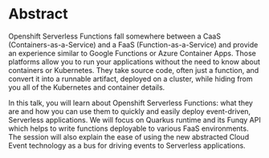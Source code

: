 # Abstract

Openshift Serverless Functions fall somewhere between a CaaS (Containers-as-a-Service) and a FaaS (Function-as-a-Service) and provide an experience similar to Google Functions or Azure Container Apps. Those platforms allow you to run your applications without the need to know about containers or Kubernetes. They take source code, often just a function, and convert it into a runnable artifact, deployed on a cluster, while hiding from you all of the Kubernetes and container details.

In this talk, you will learn about Openshift Serverless Functions: what they are and how you can use them to quickly and easily deploy event-driven, Serverless applications. We will focus on Quarkus runtime and its Funqy API which helps to write functions deployable to various FaaS environments. The session will also explain the ease of using the new abstracted Cloud Event technology as a bus for driving events to Serverless applications.
